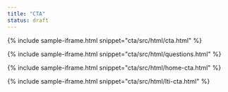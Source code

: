 ```yaml
---
title: "CTA"
status: draft
---
```


{% include sample-iframe.html snippet="cta/src/html/cta.html" %}

{% include sample-iframe.html snippet="cta/src/html/questions.html" %}

{% include sample-iframe.html snippet="cta/src/html/home-cta.html" %}

{% include sample-iframe.html snippet="cta/src/html/lti-cta.html" %}